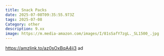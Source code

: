 ```yaml
---
title: Snack Packs
date: 2025-07-08T09:35:55.973Z
tags: 2025-07-08
Category: other
description: 9.xx
image: https://m.media-amazon.com/images/I/81sSafY7zgL._SL1500_.jpg
---
```

https://amzlink.to/az0sOxBqA4ij3 ad